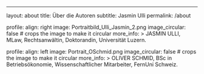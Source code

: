---
layout: about
title: Über die Autoren
subtitle: Jasmin Ulli
permalink: /about

profile:
  align: right
  image: Portraitbild_Ulli_Jasmin_2.png
  image_circular: false # crops the image to make it circular
  more_info: >
    <span style="text-transform: capitalize;">JASMIN ULLI</span>, MLaw, Rechtsanwältin, Doktorandin, Universität Luzern.

profile:
  align: left
  image: Portrait_OSchmid.png
  image_circular: false # crops the image to make it circular
  more_info: >
    <span style="text-transform: capitalize;">OLIVER SCHMID</span>, BSc in Betriebsökonomie, Wissenschaftlicher Mitarbeiter, FernUni Schweiz.   
